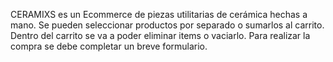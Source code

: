 CERAMIXS es un Ecommerce de piezas utilitarias de cerámica hechas a mano.
Se pueden seleccionar productos por separado o sumarlos al carrito. Dentro del carrito se va a poder eliminar items o vaciarlo.
Para realizar la compra se debe completar un breve formulario.
